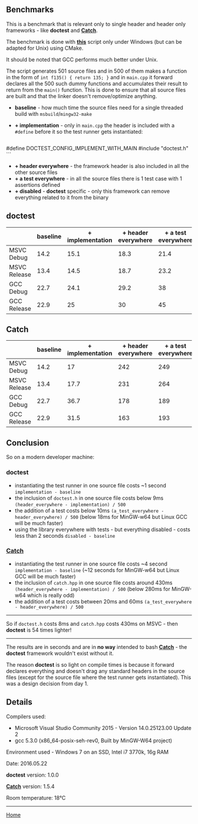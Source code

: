 ## Benchmarks

This is a benchmark that is relevant only to single header and header only frameworks - like **doctest** and [**Catch**](https://github.com/philsquared/Catch).

The benchmark is done with [**this**](../../scripts/bench/bench.py) script only under Windows (but can be adapted for Unix) using CMake. 

It should be noted that GCC performs much better under Unix.

The script generates 501 source files and in 500 of them makes a function in the form of ```int f135() { return 135; }``` and in ```main.cpp``` it forward declares all the 500 such dummy functions and accumulates their result to return from the ```main()``` function. This is done to ensure that all source files are built and that the linker doesn't remove/optimize anything.

- **baseline** - how much time the source files need for a single threaded build with ```msbuild```/```mingw32-make``` 
- **+ implementation** - only in ```main.cpp``` the header is included with a ```#define``` before it so the test runner gets instantiated:

    ```c++
#define DOCTEST_CONFIG_IMPLEMENT_WITH_MAIN
#include "doctest.h"
    ```
- **+ header everywhere** - the framework header is also included in all the other source files
- **+ a test everywhere** - in all the source files there is 1 test case with 1 assertions defined
- **+ disabled** - **doctest** specific - only this framework can remove everything related to it from the binary

## doctest

| &nbsp; | baseline | + implementation | + header everywhere | + a test everywhere | + disabled |
|--------------|----------|---------------------|------------------------------|---------------------|-------------------------|
| MSVC Debug | 14.2 | 15.1 | 18.3 | 21.4 | 15.6 |
| MSVC Release | 13.4 | 14.5 | 18.7 | 23.2 | 15.2 |
| GCC Debug | 22.7 | 24.1 | 29.2 | 38 | 25 |
| GCC Release | 22.9 | 25 | 30 | 45 | 25 |

## Catch

| &nbsp; | baseline | + implementation | + header everywhere | + a test everywhere | &nbsp;&nbsp;&nbsp;&nbsp;&nbsp;&nbsp;&nbsp;&nbsp;&nbsp;&nbsp;&nbsp;&nbsp;&nbsp;&nbsp;&nbsp;&nbsp;&nbsp;&nbsp;&nbsp; |
|--------------|----------|---------------------|------------------------------|---------------------|-------------------------|
| MSVC Debug | 14.2 | 17 | 242 | 249 |  |
| MSVC Release | 13.4 | 17.7 | 231 | 264 |  |
| GCC Debug | 22.7 | 36.7 | 178 | 189 |  |
| GCC Release | 22.9 | 31.5 | 163 | 193 |  |

## Conclusion

So on a modern developer machine:

### doctest

- instantiating the test runner in one source file costs ~1 second ```implementation - baseline```
- the inclusion of ```doctest.h``` in one source file costs below 9ms ```(header_everywhere - implementation) / 500```
- the addition of a test costs below 10ms ```(a_test_everywhere - header_everywhere) / 500```
  (below 18ms for MinGW-w64 but Linux GCC will be much faster)
- using the library everywhere with tests - but everything disabled - costs less than 2 seconds ```disabled - baseline```

### [**Catch**](https://github.com/philsquared/Catch)

- instantiating the test runner in one source file costs ~4 second ```implementation - baseline```
  (~12 seconds for MinGW-w64 but Linux GCC will be much faster)
- the inclusion of ```catch.hpp```  in one source file costs around 430ms ```(header_everywhere - implementation) / 500```
  (below 280ms for MinGW-w64 which is really odd)
- the addition of a test costs between 20ms and 60ms ```(a_test_everywhere - header_everywhere) / 500```

----------

So if ```doctest.h``` costs 8ms and ```catch.hpp``` costs 430ms on MSVC - then **doctest** is 54 times lighter! 

----------

The results are in seconds and are in **no way** intended to bash [**Catch**](https://github.com/philsquared/Catch) - the **doctest** framework wouldn't exist without it.

The reason **doctest** is so light on compile times is because it forward declares everything and doesn't drag any standard headers in the source files (except for the source file where the test runner gets instantiated). This was a design decision from day 1.

## Details

Compilers used:

- Microsoft Visual Studio Community 2015 - Version 14.0.25123.00 Update 2
- gcc 5.3.0 (x86_64-posix-seh-rev0, Built by MinGW-W64 project) 

Environment used - Windows 7 on an SSD, Intel i7 3770k, 16g RAM

Date: 2016.05.22

**doctest** version: 1.0.0

[**Catch**](https://github.com/philsquared/Catch) version: 1.5.4

Room temperature: 18°C

---------------

[Home](readme.md#reference)
